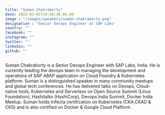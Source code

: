 ```yaml
---
title: "Suman Chakraborty"
date: 2022-03-01T19:50:30-06:00
image : "/images/speakers/suman-chakraborty.png"
designation : "Senior Devops Engineer at SAP Labs"
country: ""
facebook: ""
instagram: ""
twitter: ""
linkedin: ""
github: ""
---
```


Suman Chakraborty is a Senior Devops Engineer with SAP Labs, India. He is currently leading the devops team in managing the development and operations of SAP ABAP application on Cloud Foundry & Kubernetes platform. Suman is a distinguished speaker in many community meetups and global tech conferences. He has delivered talks on Devops, Cloud-native tools, Kubernetes and Serverless on Open Source Summit (Linux Foundation), Hashitalks (HashiCorp), Devops India Summit, Docker India Meetup. Suman holds trifecta certification on Kubernetes (CKA,CKAD & CKS) and is also certified on Docker & Google Cloud Platform . 
